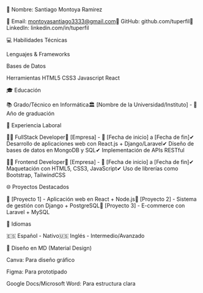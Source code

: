 🚀 Nombre: Santiago Montoya Ramirez

📧 Email: montoyasantiago3333@gmail.com🔗 GitHub: github.com/tuperfil🔗 LinkedIn: linkedin.com/in/tuperfil

💻 Habilidades Técnicas

Lenguajes & Frameworks

Bases de Datos

Herramientas
HTML5
CSS3
Javascript
React


🎓 Educación

📚 Grado/Técnico en Informática🏛️ [Nombre de la Universidad/Instituto] - 📅 Año de graduación

💼 Experiencia Laboral

👨‍💻 FullStack Developer🏢 [Empresa] - 📅 [Fecha de inicio] a [Fecha de fin]✔ Desarrollo de aplicaciones web con React.js + Django/Laravel✔ Diseño de bases de datos en MongoDB y SQL✔ Implementación de APIs RESTful

👨‍💻 Frontend Developer🏢 [Empresa] - 📅 [Fecha de inicio] a [Fecha de fin]✔ Maquetación con HTML5, CSS3, JavaScript✔ Uso de librerías como Bootstrap, TailwindCSS

🌐 Proyectos Destacados

🔹 [Proyecto 1] - Aplicación web en React + Node.js🔹 [Proyecto 2] - Sistema de gestión con Django + PostgreSQL🔹 [Proyecto 3] - E-commerce con Laravel + MySQL

📌 Idiomas

🇪🇸 Español - Nativo🇺🇸 Inglés - Intermedio/Avanzado

🎨 Diseño en MD (Material Design)

Canva: Para diseño gráfico

Figma: Para prototipado

Google Docs/Microsoft Word: Para estructura clara
